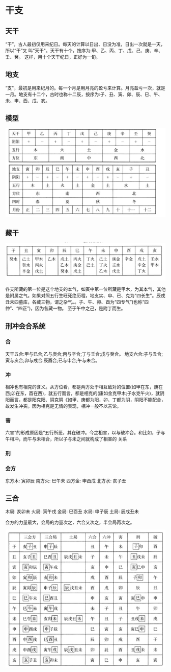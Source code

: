 
# 干支

## 天干

“干”，古人最初仅用来纪日。每天的计算以日出、日没为准，日出一次就是一天，所以“干”又
叫“天干"。天干有十个，按序为:甲、乙、丙、丁、戊、己、庚、辛、壬、癸。
这样，用十个天干纪日，正好为一旬。

## 地支

“支"，最初是用来纪月的。每一个月是用月亮的盈亏来计算。月亮盈亏一次，就是一月。地支有十二个，古时也称十二辰，按序为:子、丑、寅、卯、辰、巳、午、未、申、酉、戌、亥。

## 模型

![](/assets/images/2023-06-14-22-37-29.png)

## 藏干
![](/assets/images/2023-06-14-23-11-02.png)

各支所藏的第一位是这个地支的本气，如寅中第一位所藏是甲木，为其本气，其他是附属之气。如果对照五行生旺死绝历程，地支实、申、已、克为“四长生"。辰戌丑未四墓库，各藏三物，谓之杂气。。子、午、卯、酉为“四专气”(也称“四仲”、“四正”)，因为各藏一物。
至于午中之己，是附丁而生。

## 刑冲会合系统

### 合

天干五合:甲与已合;乙与庚合;丙与辛合;丁与壬合;戊与癸合。
地支六合:子与丑合;寅与亥合;卯与戌合:辰酉合;已与申合;午与未合。


### 冲

相冲也有相克的含义。从方位看，都是两方处于相互敌对的位置(如甲在东，庚在西;卯在东，酉在西)，就五行而言，都是相克的(康如金克甲木;子水克午火)，就阴阳而言，都是阳克阳、阴克阴《如甲、庚都为阳，卯、丁都为阴，阴阳不能配合，故发生冲突。因为相克是无情的表现，相冲一般不以吉论。

### 害

六害”的形成原因是“五行所恶，其在破冲。今之相害，以与破冲合。和比如，子与午相冲，而午与未相合，所以子与未之间就构成了相害的
关系

### 刑

### 会方

东方木: 寅卯辰
南方火: 巳午未
西方金: 申酉戌
北方水: 亥子丑


## 三合

木局: 亥卯未
火局: 寅午戌
金局: 巳酉丑
水局: 申子辰
土局: 辰戌丑未

会方的力量最大，会局的力量次之，六合又次之，半会局再次之。

![](/assets/images/2023-06-14-23-09-03.png)